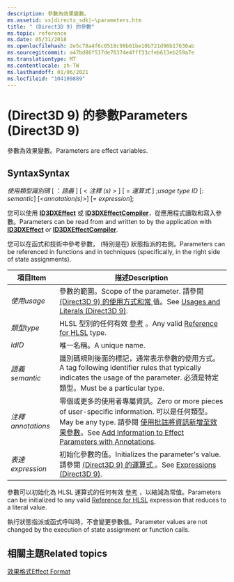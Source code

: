 ```yaml
---
description: 參數為效果變數。
ms.assetid: vs|directx_sdk|~\parameters.htm
title: " (Direct3D 9) 的參數"
ms.topic: reference
ms.date: 05/31/2018
ms.openlocfilehash: 2e5c78a4f6c0518c99b61be10b721d98b17630ab
ms.sourcegitcommit: a47bd86f517de76374e4fff33cfeb613eb259a7e
ms.translationtype: MT
ms.contentlocale: zh-TW
ms.lasthandoff: 01/06/2021
ms.locfileid: "104109889"
---
```

# <a name="parameters-direct3d-9"></a><span data-ttu-id="969ea-103"> (Direct3D 9) 的參數</span><span class="sxs-lookup"><span data-stu-id="969ea-103">Parameters (Direct3D 9)</span></span>

<span data-ttu-id="969ea-104">參數為效果變數。</span><span class="sxs-lookup"><span data-stu-id="969ea-104">Parameters are effect variables.</span></span>

## <a name="syntax"></a><span data-ttu-id="969ea-105">Syntax</span><span class="sxs-lookup"><span data-stu-id="969ea-105">Syntax</span></span>

<span data-ttu-id="969ea-106">*使用類型識別碼* \[ ：*語義* \] \[ < *注釋 (s)* > \] \[ =  *運算式* \] ;</span><span class="sxs-lookup"><span data-stu-id="969ea-106">*usage type ID* \[: *semantic*\] \[<*annotation(s)*>\] \[= *expression*\];</span></span>

<span data-ttu-id="969ea-107">您可以使用 [**ID3DXEffect**](id3dxeffect.md) 或 [**ID3DXEffectCompiler**](id3dxeffectcompiler.md)，從應用程式讀取和寫入參數。</span><span class="sxs-lookup"><span data-stu-id="969ea-107">Parameters can be read from and written to by the application with [**ID3DXEffect**](id3dxeffect.md) or [**ID3DXEffectCompiler**](id3dxeffectcompiler.md).</span></span>

<span data-ttu-id="969ea-108">您可以在函式和技術中參考參數， (特別是在) 狀態指派的右側。</span><span class="sxs-lookup"><span data-stu-id="969ea-108">Parameters can be referenced in functions and in techniques (specifically, in the right side of state assignments).</span></span>



| <span data-ttu-id="969ea-109">項目</span><span class="sxs-lookup"><span data-stu-id="969ea-109">Item</span></span>                                                                                 | <span data-ttu-id="969ea-110">描述</span><span class="sxs-lookup"><span data-stu-id="969ea-110">Description</span></span>                                                                                                                                                     |
|--------------------------------------------------------------------------------------|-----------------------------------------------------------------------------------------------------------------------------------------------------------------|
| <span data-ttu-id="969ea-111"><span id="usage"></span><span id="USAGE"></span>*使用*</span><span class="sxs-lookup"><span data-stu-id="969ea-111"><span id="usage"></span><span id="USAGE"></span>*usage*</span></span><br/>                   | <span data-ttu-id="969ea-112">參數的範圍。</span><span class="sxs-lookup"><span data-stu-id="969ea-112">Scope of the parameter.</span></span> <span data-ttu-id="969ea-113">請參閱 [ (Direct3D 9) 的使用方式和常 ](usages-and-literals.md)值。</span><span class="sxs-lookup"><span data-stu-id="969ea-113">See [Usages and Literals (Direct3D 9)](usages-and-literals.md).</span></span><br/>                                                             |
| <span data-ttu-id="969ea-114"><span id="type"></span><span id="TYPE"></span>*類型*</span><span class="sxs-lookup"><span data-stu-id="969ea-114"><span id="type"></span><span id="TYPE"></span>*type*</span></span><br/>                      | <span data-ttu-id="969ea-115">HLSL 型別的任何有效 [參考](../direct3dhlsl/dx-graphics-hlsl-reference.md) 。</span><span class="sxs-lookup"><span data-stu-id="969ea-115">Any valid [Reference for HLSL](../direct3dhlsl/dx-graphics-hlsl-reference.md) type.</span></span><br/>                                                                        |
| <span data-ttu-id="969ea-116"><span id="ID"></span><span id="id"></span>*Id*</span><span class="sxs-lookup"><span data-stu-id="969ea-116"><span id="ID"></span><span id="id"></span>*ID*</span></span><br/>                            | <span data-ttu-id="969ea-117">唯一名稱。</span><span class="sxs-lookup"><span data-stu-id="969ea-117">A unique name.</span></span><br/>                                                                                                                                       |
| <span data-ttu-id="969ea-118"><span id="semantic"></span><span id="SEMANTIC"></span>*語義*</span><span class="sxs-lookup"><span data-stu-id="969ea-118"><span id="semantic"></span><span id="SEMANTIC"></span>*semantic*</span></span><br/>          | <span data-ttu-id="969ea-119">識別碼規則後面的標記，通常表示參數的使用方式。</span><span class="sxs-lookup"><span data-stu-id="969ea-119">A tag following identifier rules that typically indicates the usage of the parameter.</span></span> <span data-ttu-id="969ea-120">必須是特定類型。</span><span class="sxs-lookup"><span data-stu-id="969ea-120">Must be a particular type.</span></span><br/>                                     |
| <span data-ttu-id="969ea-121"><span id="annotations"></span><span id="ANNOTATIONS"></span>*注釋*</span><span class="sxs-lookup"><span data-stu-id="969ea-121"><span id="annotations"></span><span id="ANNOTATIONS"></span>*annotations*</span></span><br/> | <span data-ttu-id="969ea-122">零個或更多的使用者專屬資訊。</span><span class="sxs-lookup"><span data-stu-id="969ea-122">Zero or more pieces of user-specific information.</span></span> <span data-ttu-id="969ea-123">可以是任何類型。</span><span class="sxs-lookup"><span data-stu-id="969ea-123">May be any type.</span></span> <span data-ttu-id="969ea-124">請參閱 [使用批註將資訊新增至效果參數](using-an-effect.md)。</span><span class="sxs-lookup"><span data-stu-id="969ea-124">See [Add Information to Effect Parameters with Annotations](using-an-effect.md).</span></span><br/> |
| <span data-ttu-id="969ea-125"><span id="expression"></span><span id="EXPRESSION"></span>*表達*</span><span class="sxs-lookup"><span data-stu-id="969ea-125"><span id="expression"></span><span id="EXPRESSION"></span>*expression*</span></span><br/>    | <span data-ttu-id="969ea-126">初始化參數的值。</span><span class="sxs-lookup"><span data-stu-id="969ea-126">Initializes the parameter's value.</span></span> <span data-ttu-id="969ea-127">請參閱 [ (Direct3D 9) 的運算式 ](expressions.md)。</span><span class="sxs-lookup"><span data-stu-id="969ea-127">See [Expressions (Direct3D 9)](expressions.md).</span></span><br/>                                                                  |



 

<span data-ttu-id="969ea-128">參數可以初始化為 HLSL 運算式的任何有效 [參考](../direct3dhlsl/dx-graphics-hlsl-reference.md) ，以縮減為常值。</span><span class="sxs-lookup"><span data-stu-id="969ea-128">Parameters can be initialized to any valid [Reference for HLSL](../direct3dhlsl/dx-graphics-hlsl-reference.md) expression that reduces to a literal value.</span></span>

<span data-ttu-id="969ea-129">執行狀態指派或函式呼叫時，不會變更參數值。</span><span class="sxs-lookup"><span data-stu-id="969ea-129">Parameter values are not changed by the execution of state assignment or function calls.</span></span>

## <a name="related-topics"></a><span data-ttu-id="969ea-130">相關主題</span><span class="sxs-lookup"><span data-stu-id="969ea-130">Related topics</span></span>

<dl> <dt>

[<span data-ttu-id="969ea-131">效果格式</span><span class="sxs-lookup"><span data-stu-id="969ea-131">Effect Format</span></span>](dx9-graphics-reference-effects-file-format.md)
</dt> </dl>

 

 
